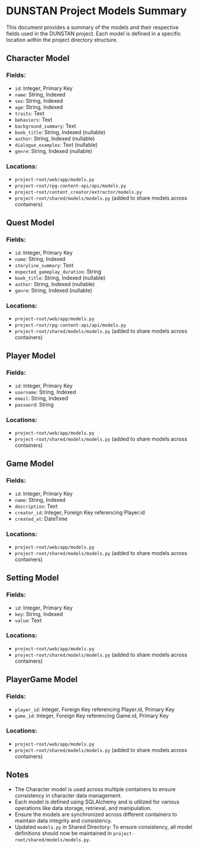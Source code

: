# DUNSTAN Project Models Summary

This document provides a summary of the models and their respective fields used in the DUNSTAN project. Each model is defined in a specific location within the project directory structure.

## Character Model

### Fields:
- `id`: Integer, Primary Key
- `name`: String, Indexed
- `sex`: String, Indexed
- `age`: String, Indexed
- `traits`: Text
- `behaviors`: Text
- `background_summary`: Text
- `book_title`: String, Indexed (nullable)
- `author`: String, Indexed (nullable)
- `dialogue_examples`: Text (nullable)
- `genre`: String, Indexed (nullable)

### Locations:
- `project-root/web/app/models.py`
- `project-root/rpg-content-api/api/models.py`
- `project-root/content_creator/extractor/models.py`
- `project-root/shared/models/models.py` (added to share models across containers)

## Quest Model

### Fields:
- `id`: Integer, Primary Key
- `name`: String, Indexed
- `storyline_summary`: Text
- `expected_gameplay_duration`: String
- `book_title`: String, Indexed (nullable)
- `author`: String, Indexed (nullable)
- `genre`: String, Indexed (nullable)

### Locations:
- `project-root/web/app/models.py`
- `project-root/rpg-content-api/api/models.py`
- `project-root/shared/models/models.py` (added to share models across containers)

## Player Model

### Fields:
- `id`: Integer, Primary Key
- `username`: String, Indexed
- `email`: String, Indexed
- `password`: String

### Locations:
- `project-root/web/app/models.py`
- `project-root/shared/models/models.py` (added to share models across containers)

## Game Model

### Fields:
- `id`: Integer, Primary Key
- `name`: String, Indexed
- `description`: Text
- `creator_id`: Integer, Foreign Key referencing Player.id
- `created_at`: DateTime

### Locations:
- `project-root/web/app/models.py`
- `project-root/shared/models/models.py` (added to share models across containers)

## Setting Model

### Fields:
- `id`: Integer, Primary Key
- `key`: String, Indexed
- `value`: Text

### Locations:
- `project-root/web/app/models.py`
- `project-root/shared/models/models.py` (added to share models across containers)

## PlayerGame Model

### Fields:
- `player_id`: Integer, Foreign Key referencing Player.id, Primary Key
- `game_id`: Integer, Foreign Key referencing Game.id, Primary Key

### Locations:
- `project-root/web/app/models.py`
- `project-root/shared/models/models.py` (added to share models across containers)

## Notes

- The Character model is used across multiple containers to ensure consistency in character data management.
- Each model is defined using SQLAlchemy and is utilized for various operations like data storage, retrieval, and manipulation.
- Ensure the models are synchronized across different containers to maintain data integrity and consistency.
- Updated `models.py` in Shared Directory: To ensure consistency, all model definitions should now be maintained in `project-root/shared/models/models.py`.
